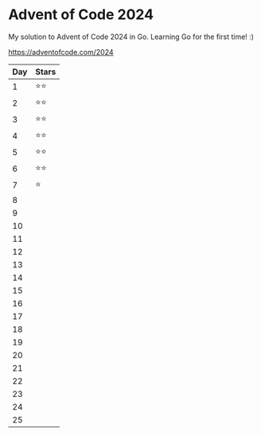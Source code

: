 # Advent of Code 2024

My solution to Advent of Code 2024 in Go. Learning Go for the first time! :)

https://adventofcode.com/2024

| Day | Stars |
|------|-------|
| 1    | ⭐⭐  |
| 2    | ⭐⭐  |
| 3    | ⭐⭐  |
| 4    | ⭐⭐  |
| 5    | ⭐⭐  |
| 6    | ⭐⭐  |
| 7    | ⭐    |
| 8    |       |
| 9    |       |
| 10   |       |
| 11   |       |
| 12   |       |
| 13   |       |
| 14   |       |
| 15   |       |
| 16   |       |
| 17   |       |
| 18   |       |
| 19   |       |
| 20   |       |
| 21   |       |
| 22   |       |
| 23   |       |
| 24   |       |
| 25   |       |